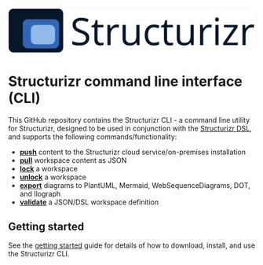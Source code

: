 ![Structurizr](docs/images/structurizr-banner.png)

# Structurizr command line interface (CLI)

This GitHub repository contains the Structurizr CLI - a command line utility for Structurizr, designed to be used in conjunction with the [Structurizr DSL](https://github.com/structurizr/dsl), and supports the following commands/functionality:

- [__push__](docs/push.md) content to the Structurizr cloud service/on-premises installation
- [__pull__](docs/pull.md) workspace content as JSON
- [__lock__](docs/lock.md) a workspace
- [__unlock__](docs/unlock.md) a workspace
- [__export__](docs/export.md) diagrams to PlantUML, Mermaid, WebSequenceDiagrams, DOT, and Ilograph
- [__validate__](docs/validate.md) a JSON/DSL workspace definition

## Getting started

See the [getting started](docs/getting-started.md) guide for details of how to download, install, and use the Structurizr CLI.
